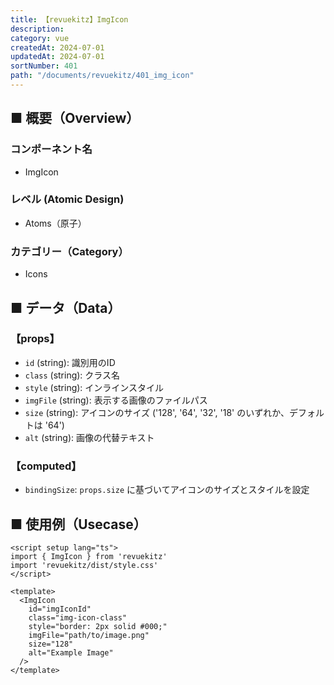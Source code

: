 ```yaml
---
title: 【revuekitz】ImgIcon
description:
category: vue
createdAt: 2024-07-01
updatedAt: 2024-07-01
sortNumber: 401
path: "/documents/revuekitz/401_img_icon"
---
```


<nuxt-content-wrapper>

## ■ 概要（Overview）
### コンポーネント名
- ImgIcon

### レベル (Atomic Design)
-  Atoms（原子）

### カテゴリー（Category）
- Icons

## ■ データ（Data）

### 【props】
- `id` (string): 識別用のID
- `class` (string): クラス名
- `style` (string): インラインスタイル
- `imgFile` (string): 表示する画像のファイルパス
- `size` (string): アイコンのサイズ ('128', '64', '32', '18' のいずれか、デフォルトは '64')
- `alt` (string): 画像の代替テキスト

### 【computed】
- `bindingSize`: `props.size` に基づいてアイコンのサイズとスタイルを設定

## ■ 使用例（Usecase）
```vue
<script setup lang="ts">
import { ImgIcon } from 'revuekitz'
import 'revuekitz/dist/style.css'
</script>

<template>
  <ImgIcon
    id="imgIconId"
    class="img-icon-class"
    style="border: 2px solid #000;"
    imgFile="path/to/image.png"
    size="128"
    alt="Example Image"
  />
</template>

```

</nuxt-content-wrapper>